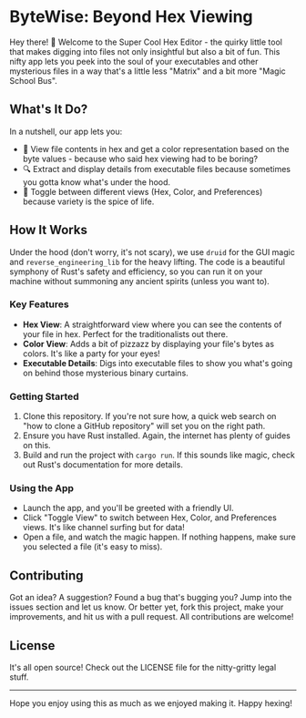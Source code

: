 # ByteWise: Beyond Hex Viewing

Hey there! 👋 Welcome to the Super Cool Hex Editor - the quirky little tool that makes digging into files not only insightful but also a bit of fun. This nifty app lets you peek into the soul of your executables and other mysterious files in a way that's a little less "Matrix" and a bit more "Magic School Bus".

## What's It Do?

In a nutshell, our app lets you:

- 🎨 View file contents in hex and get a color representation based on the byte values - because who said hex viewing had to be boring?
- 🔍 Extract and display details from executable files because sometimes you gotta know what's under the hood.
- 🔄 Toggle between different views (Hex, Color, and Preferences) because variety is the spice of life.

## How It Works

Under the hood (don't worry, it's not scary), we use `druid` for the GUI magic and `reverse_engineering_lib` for the heavy lifting. The code is a beautiful symphony of Rust's safety and efficiency, so you can run it on your machine without summoning any ancient spirits (unless you want to).

### Key Features

- **Hex View**: A straightforward view where you can see the contents of your file in hex. Perfect for the traditionalists out there.
- **Color View**: Adds a bit of pizzazz by displaying your file's bytes as colors. It's like a party for your eyes!
- **Executable Details**: Digs into executable files to show you what's going on behind those mysterious binary curtains.

### Getting Started

1. Clone this repository. If you're not sure how, a quick web search on "how to clone a GitHub repository" will set you on the right path.
2. Ensure you have Rust installed. Again, the internet has plenty of guides on this.
3. Build and run the project with `cargo run`. If this sounds like magic, check out Rust's documentation for more details.

### Using the App

- Launch the app, and you'll be greeted with a friendly UI.
- Click "Toggle View" to switch between Hex, Color, and Preferences views. It's like channel surfing but for data!
- Open a file, and watch the magic happen. If nothing happens, make sure you selected a file (it's easy to miss).

## Contributing

Got an idea? A suggestion? Found a bug that's bugging you? Jump into the issues section and let us know. Or better yet, fork this project, make your improvements, and hit us with a pull request. All contributions are welcome!

## License

It's all open source! Check out the LICENSE file for the nitty-gritty legal stuff.

---

Hope you enjoy using this as much as we enjoyed making it. Happy hexing!
